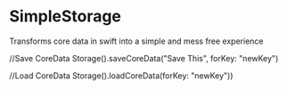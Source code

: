 # SimpleStorage
Transforms core data in swift into a simple and mess free experience

//Save CoreData
Storage().saveCoreData("Save This", forKey: "newKey")

//Load CoreData
Storage().loadCoreData(forKey: "newKey"))
